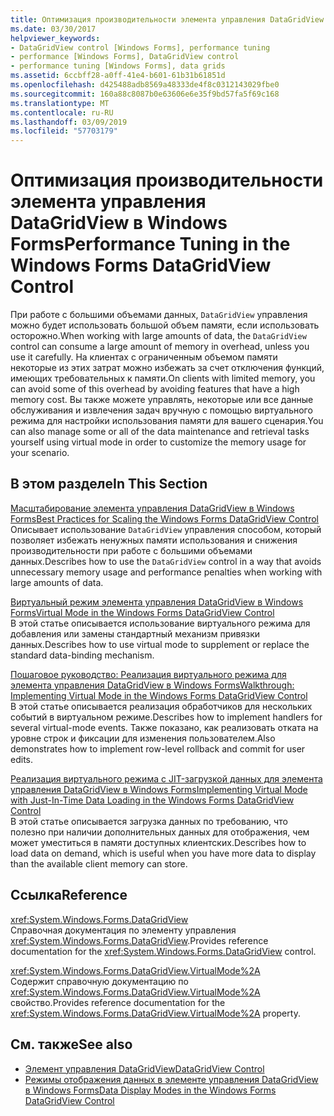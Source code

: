 ```yaml
---
title: Оптимизация производительности элемента управления DataGridView в Windows Forms
ms.date: 03/30/2017
helpviewer_keywords:
- DataGridView control [Windows Forms], performance tuning
- performance [Windows Forms], DataGridView control
- performance tuning [Windows Forms], data grids
ms.assetid: 6ccbff28-a0ff-41e4-b601-61b31b61851d
ms.openlocfilehash: d425488adb8569a48333de4f8c0312143029fbe0
ms.sourcegitcommit: 160a88c8087b0e63606e6e35f9bd57fa5f69c168
ms.translationtype: MT
ms.contentlocale: ru-RU
ms.lasthandoff: 03/09/2019
ms.locfileid: "57703179"
---
```

# <a name="performance-tuning-in-the-windows-forms-datagridview-control"></a><span data-ttu-id="bc3f9-102">Оптимизация производительности элемента управления DataGridView в Windows Forms</span><span class="sxs-lookup"><span data-stu-id="bc3f9-102">Performance Tuning in the Windows Forms DataGridView Control</span></span>
<span data-ttu-id="bc3f9-103">При работе с большими объемами данных, `DataGridView` управления можно будет использовать большой объем памяти, если использовать осторожно.</span><span class="sxs-lookup"><span data-stu-id="bc3f9-103">When working with large amounts of data, the `DataGridView` control can consume a large amount of memory in overhead, unless you use it carefully.</span></span> <span data-ttu-id="bc3f9-104">На клиентах с ограниченным объемом памяти некоторые из этих затрат можно избежать за счет отключения функций, имеющих требовательных к памяти.</span><span class="sxs-lookup"><span data-stu-id="bc3f9-104">On clients with limited memory, you can avoid some of this overhead by avoiding features that have a high memory cost.</span></span> <span data-ttu-id="bc3f9-105">Вы также можете управлять, некоторые или все данные обслуживания и извлечения задач вручную с помощью виртуального режима для настройки использования памяти для вашего сценария.</span><span class="sxs-lookup"><span data-stu-id="bc3f9-105">You can also manage some or all of the data maintenance and retrieval tasks yourself using virtual mode in order to customize the memory usage for your scenario.</span></span>  
  
## <a name="in-this-section"></a><span data-ttu-id="bc3f9-106">В этом разделе</span><span class="sxs-lookup"><span data-stu-id="bc3f9-106">In This Section</span></span>  
 [<span data-ttu-id="bc3f9-107">Масштабирование элемента управления DataGridView в Windows Forms</span><span class="sxs-lookup"><span data-stu-id="bc3f9-107">Best Practices for Scaling the Windows Forms DataGridView Control</span></span>](best-practices-for-scaling-the-windows-forms-datagridview-control.md)  
 <span data-ttu-id="bc3f9-108">Описывает использование `DataGridView` управления способом, который позволяет избежать ненужных памяти использования и снижения производительности при работе с большими объемами данных.</span><span class="sxs-lookup"><span data-stu-id="bc3f9-108">Describes how to use the `DataGridView` control in a way that avoids unnecessary memory usage and performance penalties when working with large amounts of data.</span></span>  
  
 [<span data-ttu-id="bc3f9-109">Виртуальный режим элемента управления DataGridView в Windows Forms</span><span class="sxs-lookup"><span data-stu-id="bc3f9-109">Virtual Mode in the Windows Forms DataGridView Control</span></span>](virtual-mode-in-the-windows-forms-datagridview-control.md)  
 <span data-ttu-id="bc3f9-110">В этой статье описывается использование виртуального режима для добавления или замены стандартный механизм привязки данных.</span><span class="sxs-lookup"><span data-stu-id="bc3f9-110">Describes how to use virtual mode to supplement or replace the standard data-binding mechanism.</span></span>  
  
 [<span data-ttu-id="bc3f9-111">Пошаговое руководство: Реализация виртуального режима для элемента управления DataGridView в Windows Forms</span><span class="sxs-lookup"><span data-stu-id="bc3f9-111">Walkthrough: Implementing Virtual Mode in the Windows Forms DataGridView Control</span></span>](implementing-virtual-mode-wf-datagridview-control.md)  
 <span data-ttu-id="bc3f9-112">В этой статье описывается реализация обработчиков для нескольких событий в виртуальном режиме.</span><span class="sxs-lookup"><span data-stu-id="bc3f9-112">Describes how to implement handlers for several virtual-mode events.</span></span> <span data-ttu-id="bc3f9-113">Также показано, как реализовать отката на уровне строк и фиксации для изменения пользователем.</span><span class="sxs-lookup"><span data-stu-id="bc3f9-113">Also demonstrates how to implement row-level rollback and commit for user edits.</span></span>  
  
 [<span data-ttu-id="bc3f9-114">Реализация виртуального режима с JIT-загрузкой данных для элемента управления DataGridView в Windows Forms</span><span class="sxs-lookup"><span data-stu-id="bc3f9-114">Implementing Virtual Mode with Just-In-Time Data Loading in the Windows Forms DataGridView Control</span></span>](implementing-virtual-mode-jit-data-loading-in-the-datagrid.md)  
 <span data-ttu-id="bc3f9-115">В этой статье описывается загрузка данных по требованию, что полезно при наличии дополнительных данных для отображения, чем может уместиться в памяти доступных клиентских.</span><span class="sxs-lookup"><span data-stu-id="bc3f9-115">Describes how to load data on demand, which is useful when you have more data to display than the available client memory can store.</span></span>  
  
## <a name="reference"></a><span data-ttu-id="bc3f9-116">Ссылка</span><span class="sxs-lookup"><span data-stu-id="bc3f9-116">Reference</span></span>  
 <xref:System.Windows.Forms.DataGridView>  
 <span data-ttu-id="bc3f9-117">Справочная документация по элементу управления <xref:System.Windows.Forms.DataGridView>.</span><span class="sxs-lookup"><span data-stu-id="bc3f9-117">Provides reference documentation for the <xref:System.Windows.Forms.DataGridView> control.</span></span>  
  
 <xref:System.Windows.Forms.DataGridView.VirtualMode%2A>  
 <span data-ttu-id="bc3f9-118">Содержит справочную документацию по <xref:System.Windows.Forms.DataGridView.VirtualMode%2A> свойство.</span><span class="sxs-lookup"><span data-stu-id="bc3f9-118">Provides reference documentation for the <xref:System.Windows.Forms.DataGridView.VirtualMode%2A> property.</span></span>  
  
## <a name="see-also"></a><span data-ttu-id="bc3f9-119">См. также</span><span class="sxs-lookup"><span data-stu-id="bc3f9-119">See also</span></span>
- [<span data-ttu-id="bc3f9-120">Элемент управления DataGridView</span><span class="sxs-lookup"><span data-stu-id="bc3f9-120">DataGridView Control</span></span>](datagridview-control-windows-forms.md)
- [<span data-ttu-id="bc3f9-121">Режимы отображения данных в элементе управления DataGridView в Windows Forms</span><span class="sxs-lookup"><span data-stu-id="bc3f9-121">Data Display Modes in the Windows Forms DataGridView Control</span></span>](data-display-modes-in-the-windows-forms-datagridview-control.md)
